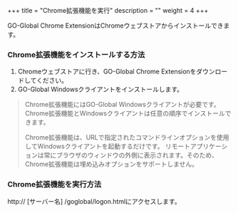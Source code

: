 +++
title = "Chrome拡張機能を実行"
description = ""
weight = 4
+++

GO-Global Chrome ExtensionはChromeウェブストアからインストールできます。

### Chrome拡張機能をインストールする方法

1. Chromeウェブストアに行き、GO-Global Chrome Extensionをダウンロードしてください。
2. GO-Global Windowsクライアントをインストールします。

>Chrome拡張機能にはGO-Global Windowsクライアントが必要です。Chrome拡張機能とWindowsクライアントは任意の順序でインストールできます。
>
>Chrome拡張機能は、URLで指定されたコマンドラインオプションを使用してWindowsクライアントを起動するだけです。 リモートアプリケーションは常にブラウザのウィンドウの外側に表示されます。そのため、Chrome拡張機能は埋め込みオプションをサポートしません。

### Chrome拡張機能を実行方法

http:// [サーバー名] /goglobal/logon.htmlにアクセスします。
